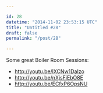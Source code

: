 ```yaml
---

id: 28
datetime: "2014-11-02 23:53:15 UTC"
title: "Untitled #28"
draft: false
permalink: "/post/28"

---
```


Some great Boiler Room Sessions:

 - http://youtu.be/lXCNw1DaIzo
 - http://youtu.be/nXjsFiEbO8E
 - http://youtu.be/ECfxP6OpsNU


